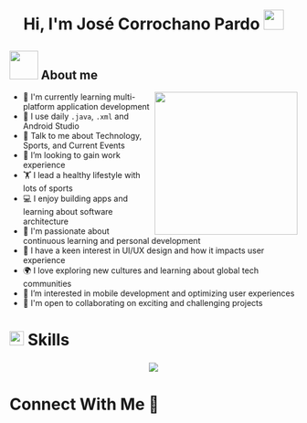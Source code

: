 <h1 align="center"><b>Hi, I'm José Corrochano Pardo</b> <img src="https://media.giphy.com/media/hvRJCLFzcasrR4ia7z/giphy.gif" width="35"></h1>

## <picture><img src = "https://github.com/7oSkaaa/7oSkaaa/blob/main/Images/about_me.gif?raw=true" width = 50px></picture> About me

<picture> 
  <img align="right" src="https://user-images.githubusercontent.com/81328619/213875785-400ae517-156b-4aca-a787-bac75d84c393.gif" width="250px">
</picture>

<ul>
  <li>🌱 I'm currently learning multi-platform application development</li>
  <li>🤔 I use daily <code>.java</code>, <code>.xml</code> and Android Studio</li>
  <li>💬 Talk to me about Technology, Sports, and Current Events</li>
  <li>👯 I’m looking to gain work experience</li>
  <li>🏋️ I lead a healthy lifestyle with lots of sports</li>
  <li>💻 I enjoy building apps and learning about software architecture</li>
  <li>📖 I'm passionate about continuous learning and personal development</li>
  <li>🎨 I have a keen interest in UI/UX design and how it impacts user experience</li>
  <li>🌍 I love exploring new cultures and learning about global tech communities</li>
  <li>📱 I’m interested in mobile development and optimizing user experiences</li>
  <li>🤝 I'm open to collaborating on exciting and challenging projects</li>
</ul>



</ul>

<h2 style="font-size: 28px; font-weight: bold;">
  <img src="https://media2.giphy.com/media/QssGEmpkyEOhBCb7e1/giphy.gif?cid=ecf05e47a0n3gi1bfqntqmob8g9aid1oyj2wr3ds3mg700bl&rid=giphy.gif" width="25">
  Skills
</h2>

<p align="center">
  <a href="https://skillicons.dev">
    <img src="https://skillicons.dev/icons?i=java,androidstudio,html,css,js,git,github,py,linux,windows,vscode,eclipse,sql" />
  </a>
</p>

<h2 style="font-size: 28px; font-weight: bold;">Connect With Me 🤝</h2>
